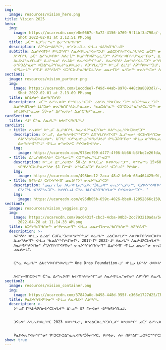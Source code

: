 ```yaml
---
img:
  image: resources/vision_hero.png
title: Vision 2025
hero:
  img:
    image: https://ucarecdn.com/e8e0667c-5a72-4156-b769-9f14bf3a790a/-/crop/2286x1210/8,23/-/preview/Screen
      Shot 2022-02-01 at 2.12.51 PM.png
  title: ᓄᑖᖅ ᑲᑐᑦᔮᓕᓐᓂᒃ ᐃᓂᑦᓴᖃᕐᑎᓯᕕᒃ
  description: ᐱᕈᕐᐸᓕᐊᕕᑦᓴᖅ, ᓂᕐᓯᐅᓗᑎᓗ ᐊᒻᒪᓗ ᐊᕕᖃᑎᖃᕐᓗᑎᒃ
  subtitle: ᐃᓄᑦᔪᐊᒥᐅᑦ ᑭᒡᒐᑐᕐᓱᒋᑦ ᐱᓇᓱᐊᒻᒪᕆᑉᐸᓕᕐᑐᒍᑦ ᓄᐃᑕᐅᑎᑦᓯᒋᐊᓚᖓᑦᓱᑕ ᓄᑖᒥᒃ ᓂᕆᔭᑦᓴᓕᕆᕕᒻᒥᒃ.
    ᐱᑦᔪᑎᖓ ᓄᑖᑉ ᐃᓱᕐᕆᐅᑎᐅᑉ ᐱᕕᓕᒫᖅ ᐅᓄᕐᓰᒋᐊᕈᓐᓇᓛᕐᑐᖅ ᐱᕈᕐᐸᓕᐊᑎᑦᓯᒍᓐᓇᓂᑦᑎᓂᒃ, ᐃᓄᑦᔪᐊᒥᐅᑦ ᐊᒥᓲᓂᕐᓭᑦ
    ᐃᓚᐅᒍᓐᓇᓯᑎᓗᒋᑦ ᐃᓘᓐᓀᓄᑦ ᓯᕆᕕᐅᑉ ᐱᓇᓱᐊᓲᖏᓐᓄᑦ. ᐱᓇᓱᐊᕐᕕᒃ ᐃᓂᖃᑦᓯᐊᓛᕐᑐᖅ ᓂᕐᓯᐅᕕᐅᒍᓐᓇᓯᐊᕐᓗᓂ ᐊᒻᒪᓗ
    ᓂᕿᑐᐃᓐᓇᓂᒃ ᐊᑐᐃᓐᓇᕈᕐᑎᕆᒍᓐᓇᕕᐅᓗᓂ. ᐱᑐᑦᓯᒪᓛᕐᑐᖅ ᐅᓪᓗᒥ ᐃᒪᕐᒧᑦ ᐱᕈᕐᓰᕕᐅᓕᕐᑐᒧᑦ, ᐊᒻᒪᓗ ᐃᓚᖃᓛᕐᓱᓂ
    ᐊᕐᕌᒍᓕᒫᖅ ᓯᕐᒥᒧᑦ ᐱᕈᕐᓰᕕᒻᒥᒃ ᐊᑐᕐᑕᐅᒍᓐᓇᖃᑦᑕᓛᕐᓱᓂ ᓄᓇᓕᒥᐅᑦ ᓇᒻᒥᓂᖅ ᓂᕆᔭᑦᓴᒥᓂᒃ ᐱᕈᕐᓰᒍᓐᓇᓗᑎᒃ.
section1:
  image: resources/vision_partner.png
  img:
    image: https://ucarecdn.com/1ecddee7-f49d-44ab-8970-448c8a8093d7/-/crop/2312x1213/0,113/-/preview/Screen
      Shot 2022-02-01 at 2.13.09 PM.png
  title: ᑲᑎᒪᔪᓂᒃ ᐃᓂᖃᕐᑎᓯᕕᒃ
  description: ᓄᑖᖅ ᐃᓱᕐᕆᐅᑎᒃ ᑭᖕᖒᒪᓇᕐᐸᑐᒥᒃ ᓄᐃᑦᓯᓚᕿᐅᑕᐅᓛᕐᑐᖅ ᐊᑐᕈᓐᓀᓇᓛᕐᑐᒥᒃ ᓄᓇᓕᓐᓂ ᐃᓂᖃᕐᑎᓯᕕᒻᒥᒃ
    ᐃᓄᑦᔪᐊᒥᐅᓂᒃ ᒪᒪᕐᑐᓂᒃ ᓂᕆᖃᑎᒌᕝᕕᐅᒍᓐᓇᓗᓂ. ᖃᓄᑐᐃᓐᓇᖅ ᐊᑐᕐᑕᐅᒍᓐᓇᖃᑦᑕᓛᕐᑐᖅ ᓂᕐᓯᐅᕕᒃ ᓂᕆᕕᖃᕐᓗᓂ
    ᑲᑎᒪᕕᐅᒍᓐᓇᓗᓂ 50-ᓂᒃ ᐃᓱᕐᕆᔪᓂᒃ ᐃᓄᑦᑕᖃᕈᓐᓇᓗᓂ.
cardSection:
  title: ᓱᒧᑦ ᑖᓐᓇ ᐱᓇᓱᒐᖅ ᑲᔪᓯᒋᐊᖃᕐᒪᖔᑦ
cardList:
  - title: ᓯᕆᕕᐅᑉ ᐅᓪᓗᒥ ᐃᓗᖁᑎᖓ ᐱᓇᓱᐊᕈᓐᓇᑕᑦᑎᓂᒃ ᐱᕕᑦᓭᓘᓚᕿᐅᑕᐅᕙᑦᑐᖅ
    description: ᐅᓪᓗᒥ, ᐃᓂᖃᑦᓯᐊᐸᖕᖏᑐᖅ ᐃᑎᕐᓯᒪᑎᑦᓯᒋᐊᒥᒃ ᐃᓘᓐᓀᓂᒃ ᐊᑕᐅᓯᐅᑦᑎᑐᓂᒃ ᐱᓇᓱᐊᕈᑦᔨᐅᑎᑦᑎᓄᑦ
      ᐱᕕᑦᓴᖃᖃᑕᐅᒍᒪᔪᓂᒃ. ᑌᒣᒻᒪᑦ ᐸᔪᓐᓈᕙᓪᓗᒋᐊᖃᓲᒍᔪᒍᑦ ᑭᒡᒐᑐᕈᑎᑦᑎᓂᒃ ᐊᒻᒪᓗ ᓂᕐᓯᐅᓚᕆᕐᖃᔭᕐᐸᒐᑕ
      ᐃᓂᖃᑦᓯᐊᖏᒻᒧᑦ ᐊᒻᒪᓗ ᓂᓐᓂᐅᓱᑕ ᑭᓯᐊᓂᐅᕙᑦᓱᓂ.
    img:
      image: https://ucarecdn.com/973ecf99-d477-4f06-bb66-b3fbe2e26fda/IMG_2226.JPG
  - title: ᐃᓪᓗᖁᑎᐊᐱᕗᑦ ᑖᕗᖓᓕᒫᖅ ᐊᑐᕐᖃᔭᓚᖓᒍᓐᓀᑐᖅ
    description: ᐅᓪᓗᒥ ᐃᓪᓗᖁᑎᕗᑦ 50-ᐄᑦ ᐅᖓᑖᓄᑦ ᐅᑭᐅᖃᓕᕐᑐᖅ, ᐊᖏᓂᖓ 15×60 ᐃᑕᒉᑦ ᑲᓕᒐᐅᒍᓐᓇᑐᑦᓴᔭᕕᓂᖅ
      ᐋᕐᕿᓱᕐᑕᐅᒍᓐᓇᓕᕐᓱᓂ $1 ᒥᓕᐊᓐ ᐅᖓᑖᓅᕐᑐᑦ ᑮᓇᐅᔦᑦ ᐊᑐᕐᓗᒋᑦ ᑭᓯᐊᓂ.
    img:
      image: https://ucarecdn.com/498bec12-2aca-48a2-b6eb-65a464425e9f/A1B0907C-0F4C-4B2E-BC2E-01B8F36907B3_1_201_a.jpeg
  - title: 84%-ᐃᑦ ᑕᓯᐅᔭᕐᔪᐊᒥ ᓄᓇᕕᒻᒥᐅᑦ ᓂᕆᔭᑦᓭᓘᕐᐸᑐᑦ
    description: "ᓄᓇᓕᓕᒫᓂ ᐱᒐᓱᐊᒻᒪᕆᓐᓇᐸᓕᕐᑑᒐᓗᐊᖅ ᓂᕆᔭᑦᓭᓘᕐᓂᖅ, ᑕᓯᐅᔭᕐᔪᐊᒥᐅᑦ ᐃᑉᐱᒋᔭᖃᓗᐊᖕᖑᐊᐸᑦᑐᑦ
      ᑖᑦᓱᒥᖓ ᐊᕐᓱᕈᓐᓇᑐᒥᒃ. ᑲᔪᓯᑎᓗᒍ ᑖᓐᓇ ᑲᒪᒋᐊᕈᑎᖃᕐᓯᒪᓂᖅ ᑭᓯᐊᓂᐅᓕᕐᑐᖅ. "
    img:
      image: https://ucarecdn.com/e95db05b-659c-4026-bbe0-12052866c159/DFF22EFC-8285-4EAB-8D3F-D115CD227219_1_201_a.jpeg
section2:
  image: resources/vision_veggies.png
  img:
    image: https://ucarecdn.com/9ac6431f-cbc3-4cba-90b3-2cc793210ada/Screen Shot
      2022-04-28 at 11.14.33 AM.png
  title: ᑲᑐᑦᔮᖃᑎᖃᕐᓂᖅ ᓂᕿᓕᕆᓂᕐᒥᒃ ᐊᒻᒪᓗ ᓄᓇᓕᒥᐅᓕᕆᖃᑎᖃᕐᓂᖅ ᐱᕈᕐᓰᕕᒻᒥᒃ
  description: >-
    ᐱᕈᕐᓰᕕᒃ ᐊᒻᒪᓗ ᐃᓄᐃᑦ ᑕᑯᒥᓇᕐᑐᓕᐅᕐᓂᖏᓐᓄᑦ ᐱᓇᓱᒐᖅ ᓄᐃᑕᐅᓯᒪᔪᖅ ᐱᐅᓯᐅᒥᑎᑦᓯᐅᑕᐅᒋᐊᕐᓱᓂ ᓄᓇᓕᓐᓂ
    ᐃᓗᓯᕐᓱᓂᕐᒥᒃ ᐊᒻᒪᓗ ᖃᓄᐃᖕᖏᓯᐊᕐᓂᒥᒃ. 2017-ᒥᑦ 2022-ᒧᑦ ᐱᓇᓱᒐᖅ ᐱᓇᓱᐊᕈᑕᐅᓯᒪᔪᖅ ᐊᑦᔨᒌᖕᖏᑐᓂᒃ
    ᐱᓇᓱᐊᕈᑦᔨᐅᑎᓂᒃ ᓲᖑᓯᑎᑦᓯᒋᐊᕈᑎᓂᒃ ᓂᕆᔭᑦᓴᖃᕐᑎᓯᓂᕐᒥᒃ ᐃᓄᑦᔪᐊᒥ ᐊᒻᒪᓗ ᓄᓇᓕᓐᓂ ᓂᕆᔭᑦᓴᓂᒃ ᐃᓂᕐᓯᓂᕐᒥᒃ
    ᓄᓇᕕᓕᒫᒥ.


    ᑖᓐᓇ ᐱᓇᓱᒐᖅ ᐃᑲᔪᕐᓯᐅᑎᒋᔭᐅᓯᒪᔪᖅ One Drop Foundation-ᒧᑦ ᐊᒻᒪᓗ ᒪᑭᕝᕕᒃ ᑯᐊᐳᔦᓴᒧᑦ.


    ᐱᕙᓪᓕᐊᑎᑕᐅᔪᖅ ᑖᓐᓇ ᐃᓱᕐᕆᐅᑎᒃ ᑲᔪᓯᑎᑦᓱᓯᓂᖏᓐᓄᑦ ᐱᓇᓱᐊᒻᒪᕆᓐᓂᒥᓂᒃ ᐱᕈᕐᓰᕕᒃ ᐱᓇᓱᒐᕐᒥ ᐱᓇᓱᐊᖃᑎᒌᑦ ᓄᐃᑦᓯᒋᐊᕈᑎᖃᕐᓂᒥᓄᑦ ᓄᓇᓕᓐᓂ ᐱᕈᕐᐸᓕᐊᔫᑉ ᐃᓱᕐᕆᐅᑎᐅᑉ ᐃᓄᑦᔪᐊᒥ.
section3:
  image: resources/vision_container.png
  img:
    image: https://ucarecdn.com/37849a0e-b498-448d-955f-c366e1727d25/IMG_8291 2.JPG
  title: ᑮᓇᐅᔭᕐᓯᐅᕈᑦᔨᓂᖅ ᐊᒻᒪᓗ ᐱᓇᓱᒐᐅᑉ ᐱᕕᑦᓴᖓ
  description: >-
    ᐅᓪᓗᒥ ᒥᑦᓴᐅᓵᕈᑎᓕᐅᕐᑕᐅᓯᒪᔪᖅ ᐃᓪᓗᖅ $7 ᒥᓕᐊᓂᒃ ᐊᑭᖃᕋᔭᕐᑎᓗᒍ.


    ᑐᕌᒐᕗᑦ ᐱᒻᒪᕆᒋᐊᓛᕐᓱᑕ 2023 ᐊᐅᔭᖓᓂ, ᐅᒃᑯᐃᑕᐅᓚᕿᑐᑎᓗᒋᑦ ᐅᒃᑯᐊᖏᑦ ᓄᑖᑉ ᐃᓱᕐᕆᐅᑎᐅᑉ 2024 ᐅᐱᕐᖔᖓᓂ.


    ᑮᓇᐅᔭᕆᒋᐊᓕᖏᓐᓂᒃ ᐁᑦᑐᑕᐅᑐᐃᓐᓇᕆᐊᖃᕐᑑᔮᓕᕐᓱᑕ, ᑭᓯᐊᓂ, ᓱᓕ ᑎᑭᕝᕕᒋᓪᓗᑐᕋᑕᖕᖏᑕᕗᑦ. ᑲᒪᖃᑕᐅᒍᒪᒍᕕᑦ ᐃᑲᔪᕐᓯᓗᑎᑦ ᐱᓇᓱᒐᕐᒥᒃ, ᐅᕝᕙᓘᓐᓃᑦ ᖃᐅᔨᒋᐊᓪᓚᕈᒪᒍᕕᑦ ᐱᓇᓱᐊᖃᑎᒌᑦᑎᑎᓐᓂᒃ ᐅᖄᕕᖃᕐᑌᓕᐊᐱᑦᔭᖏᑦᑐᑎᑦ.
show: true
---
```

